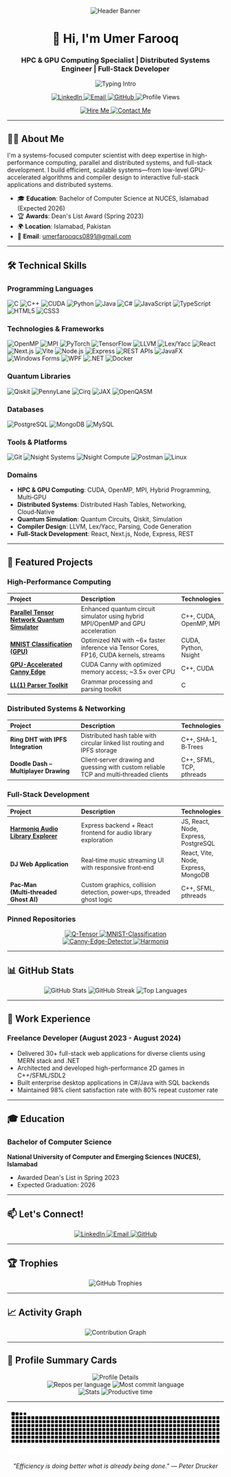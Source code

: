 <!-- Header Banner -->
<div align="center">
  <img src="https://capsule-render.vercel.app/api?type=waving&color=gradient&height=150&section=header&text=Umer%20Farooq&fontSize=50&fontAlignY=40&animation=fadeIn" alt="Header Banner" />
</div>

<!-- Introduction -->
<h1 align="center">👋 Hi, I'm Umer Farooq</h1>
<h3 align="center">HPC & GPU Computing Specialist | Distributed Systems Engineer | Full-Stack Developer</h3>

<p align="center">
  <img src="https://readme-typing-svg.demolab.com?font=Fira+Code&size=22&pause=1200&center=true&vCenter=true&width=800&lines=High-performance+computing+%26+GPU+optimization;Parallel+%26+distributed+systems;Compilers+%26+language+design;Interactive+full-stack+applications;Always+learning%2C+always+building" alt="Typing Intro" />
</p>

<p align="center">
  <a href="https://www.linkedin.com/in/umer-farooq-a0838a2a1/">
    <img src="https://img.shields.io/badge/LinkedIn-0077B5?style=for-the-badge&logo=linkedin&logoColor=white" alt="LinkedIn" />
  </a>
  <a href="mailto:umerfarooqcs0891@gmail.com">
    <img src="https://img.shields.io/badge/Email-D14836?style=for-the-badge&logo=gmail&logoColor=white" alt="Email" />
  </a>
  <a href="https://github.com/Umer-Farooq-CS">
    <img src="https://img.shields.io/badge/GitHub-100000?style=for-the-badge&logo=github&logoColor=white" alt="GitHub" />
  </a>
  <img src="https://komarev.com/ghpvc/?username=Umer-Farooq-CS&label=Profile%20Views&color=blue&style=for-the-badge" alt="Profile Views" />
</p>

<div align="center">
  <a href="mailto:umerfarooqcs0891@gmail.com">
    <img src="https://img.shields.io/badge/Hire%20Me-FF3E00?style=for-the-badge&logoColor=white" alt="Hire Me" />
  </a>
  <a href="mailto:umerfarooqcs0891@gmail.com">
    <img src="https://img.shields.io/badge/Contact%20Me-6C63FF?style=for-the-badge&logo=gmail&logoColor=white" alt="Contact Me" />
  </a>
</div>

---

## 🧑‍💻 About Me

I'm a systems-focused computer scientist with deep expertise in high-performance computing, parallel and distributed systems, and full-stack development. I build efficient, scalable systems—from low-level GPU-accelerated algorithms and compiler design to interactive full-stack applications and distributed systems.

- 🎓 **Education**: Bachelor of Computer Science at NUCES, Islamabad (Expected 2026)
- 🏆 **Awards**: Dean's List Award (Spring 2023)
- 🌍 **Location**: Islamabad, Pakistan
- 📧 **Email**: umerfarooqcs0891@gmail.com

---

## 🛠️ Technical Skills

### Programming Languages
![C](https://img.shields.io/badge/C-A8B9CC?style=for-the-badge&logo=c&logoColor=white)
![C++](https://img.shields.io/badge/C++-00599C?style=for-the-badge&logo=c%2B%2B&logoColor=white)
![CUDA](https://img.shields.io/badge/CUDA-76B900?style=for-the-badge&logo=nvidia&logoColor=white)
![Python](https://img.shields.io/badge/Python-3776AB?style=for-the-badge&logo=python&logoColor=white)
![Java](https://img.shields.io/badge/Java-007396?style=for-the-badge&logo=java&logoColor=white)
![C#](https://img.shields.io/badge/C%23-239120?style=for-the-badge&logo=c-sharp&logoColor=white)
![JavaScript](https://img.shields.io/badge/JavaScript-F7DF1E?style=for-the-badge&logo=javascript&logoColor=black)
![TypeScript](https://img.shields.io/badge/TypeScript-007ACC?style=for-the-badge&logo=typescript&logoColor=white)
![HTML5](https://img.shields.io/badge/HTML5-E34F26?style=for-the-badge&logo=html5&logoColor=white)
![CSS3](https://img.shields.io/badge/CSS3-1572B6?style=for-the-badge&logo=css3&logoColor=white)

### Technologies & Frameworks
![OpenMP](https://img.shields.io/badge/OpenMP-0096FF?style=for-the-badge)
![MPI](https://img.shields.io/badge/MPI-0077B5?style=for-the-badge)
![PyTorch](https://img.shields.io/badge/PyTorch-EE4C2C?style=for-the-badge&logo=pytorch&logoColor=white)
![TensorFlow](https://img.shields.io/badge/TensorFlow-FF6F00?style=for-the-badge&logo=tensorflow&logoColor=white)
![LLVM](https://img.shields.io/badge/LLVM-262D3A?style=for-the-badge&logo=llvm&logoColor=white)
![Lex/Yacc](https://img.shields.io/badge/Lex%2FYacc-000000?style=for-the-badge)
![React](https://img.shields.io/badge/React-61DAFB?style=for-the-badge&logo=react&logoColor=black)
![Next.js](https://img.shields.io/badge/Next.js-000000?style=for-the-badge&logo=nextdotjs&logoColor=white)
![Vite](https://img.shields.io/badge/Vite-646CFF?style=for-the-badge&logo=vite&logoColor=white)
![Node.js](https://img.shields.io/badge/Node.js-339933?style=for-the-badge&logo=node.js&logoColor=white)
![Express](https://img.shields.io/badge/Express-000000?style=for-the-badge&logo=express&logoColor=white)
![REST APIs](https://img.shields.io/badge/REST-005571?style=for-the-badge)
![JavaFX](https://img.shields.io/badge/JavaFX-FF7800?style=for-the-badge&logo=java&logoColor=white)
![Windows Forms](https://img.shields.io/badge/Windows%20Forms-0078D6?style=for-the-badge&logo=windows&logoColor=white)
![WPF](https://img.shields.io/badge/WPF-512BD4?style=for-the-badge&logo=dotnet&logoColor=white)
![.NET](https://img.shields.io/badge/.NET-512BD4?style=for-the-badge&logo=dotnet&logoColor=white)
![Docker](https://img.shields.io/badge/Docker-2496ED?style=for-the-badge&logo=docker&logoColor=white)

### Quantum Libraries
![Qiskit](https://img.shields.io/badge/Qiskit-6929C4?style=for-the-badge)
![PennyLane](https://img.shields.io/badge/PennyLane-0B3A2E?style=for-the-badge)
![Cirq](https://img.shields.io/badge/Cirq-4285F4?style=for-the-badge)
![JAX](https://img.shields.io/badge/JAX-0052CC?style=for-the-badge)
![OpenQASM](https://img.shields.io/badge/OpenQASM-000000?style=for-the-badge)

### Databases
![PostgreSQL](https://img.shields.io/badge/PostgreSQL-336791?style=for-the-badge&logo=postgresql&logoColor=white)
![MongoDB](https://img.shields.io/badge/MongoDB-47A248?style=for-the-badge&logo=mongodb&logoColor=white)
![MySQL](https://img.shields.io/badge/MySQL-4479A1?style=for-the-badge&logo=mysql&logoColor=white)

### Tools & Platforms
![Git](https://img.shields.io/badge/Git-F05032?style=for-the-badge&logo=git&logoColor=white)
![Nsight Systems](https://img.shields.io/badge/Nsight%20Systems-76B900?style=for-the-badge&logo=nvidia&logoColor=white)
![Nsight Compute](https://img.shields.io/badge/Nsight%20Compute-76B900?style=for-the-badge&logo=nvidia&logoColor=white)
![Postman](https://img.shields.io/badge/Postman-FF6C37?style=for-the-badge&logo=postman&logoColor=white)
![Linux](https://img.shields.io/badge/Linux-FCC624?style=for-the-badge&logo=linux&logoColor=black)

### Domains
- **HPC & GPU Computing**: CUDA, OpenMP, MPI, Hybrid Programming, Multi‑GPU
- **Distributed Systems**: Distributed Hash Tables, Networking, Cloud‑Native
- **Quantum Simulation**: Quantum Circuits, Qiskit, Simulation
- **Compiler Design**: LLVM, Lex/Yacc, Parsing, Code Generation
- **Full‑Stack Development**: React, Next.js, Node, Express, REST

---

## 🚀 Featured Projects

### High-Performance Computing
<table>
  <thead>
    <tr>
      <th align="left" width="33%">Project</th>
      <th align="left" width="47%">Description</th>
      <th align="left" width="20%">Technologies</th>
    </tr>
  </thead>
  <tbody>
    <tr>
      <td><a href="https://github.com/Umer-Farooq-CS/Q-Tensor"><strong>Parallel Tensor Network Quantum Simulator</strong></a></td>
      <td>Enhanced quantum circuit simulator using hybrid MPI/OpenMP and GPU acceleration</td>
      <td>C++, CUDA, OpenMP, MPI</td>
    </tr>
    <tr>
      <td><a href="https://github.com/Umer-Farooq-CS/MNIST-Classification"><strong>MNIST Classification (GPU)</strong></a></td>
      <td>Optimized NN with ~6× faster inference via Tensor Cores, FP16, CUDA kernels, streams</td>
      <td>CUDA, Python, Nsight</td>
    </tr>
    <tr>
      <td><a href="https://github.com/Umer-Farooq-CS/Canny-Edge-Detector"><strong>GPU-Accelerated Canny Edge</strong></a></td>
      <td>CUDA Canny with optimized memory access; ~3.5× over CPU</td>
      <td>C++, CUDA</td>
    </tr>
    <tr>
      <td><a href="https://github.com/Umer-Farooq-CS/LL1-Parser-Plus"><strong>LL(1) Parser Toolkit</strong></a></td>
      <td>Grammar processing and parsing toolkit</td>
      <td>C</td>
    </tr>
  </tbody>
  </table>

### Distributed Systems & Networking
<table>
  <thead>
    <tr>
      <th align="left" width="33%">Project</th>
      <th align="left" width="47%">Description</th>
      <th align="left" width="20%">Technologies</th>
    </tr>
  </thead>
  <tbody>
    <tr>
      <td><strong>Ring DHT with IPFS Integration</strong></td>
      <td>Distributed hash table with circular linked list routing and IPFS storage</td>
      <td>C++, SHA‑1, B‑Trees</td>
    </tr>
    <tr>
      <td><strong>Doodle Dash – Multiplayer Drawing</strong></td>
      <td>Client‑server drawing and guessing with custom reliable TCP and multi‑threaded clients</td>
      <td>C++, SFML, TCP, pthreads</td>
    </tr>
  </tbody>
</table>

### Full-Stack Development
<table>
  <thead>
    <tr>
      <th align="left" width="33%">Project</th>
      <th align="left" width="47%">Description</th>
      <th align="left" width="20%">Technologies</th>
    </tr>
  </thead>
  <tbody>
    <tr>
      <td><a href="https://github.com/Umer-Farooq-CS/Harmoniq"><strong>Harmoniq Audio Library Explorer</strong></a></td>
      <td>Express backend + React frontend for audio library exploration</td>
      <td>JS, React, Node, Express, PostgreSQL</td>
    </tr>
    <tr>
      <td><strong>DJ Web Application</strong></td>
      <td>Real‑time music streaming UI with responsive front‑end</td>
      <td>React, Vite, Node, Express, MongoDB</td>
    </tr>
    <tr>
      <td><strong>Pac‑Man (Multi‑threaded Ghost AI)</strong></td>
      <td>Custom graphics, collision detection, power‑ups, threaded ghost logic</td>
      <td>C++, SFML, pthreads</td>
    </tr>
  </tbody>
</table>

### Pinned Repositories

<div align="center">
  <a href="https://github.com/Umer-Farooq-CS/Q-Tensor">
    <img src="https://github-readme-stats.vercel.app/api/pin/?username=Umer-Farooq-CS&repo=Q-Tensor&theme=radical" alt="Q-Tensor" />
  </a>
  <a href="https://github.com/Umer-Farooq-CS/MNIST-Classification">
    <img src="https://github-readme-stats.vercel.app/api/pin/?username=Umer-Farooq-CS&repo=MNIST-Classification&theme=radical" alt="MNIST-Classification" />
  </a>
  <br/>
  <a href="https://github.com/Umer-Farooq-CS/Canny-Edge-Detector">
    <img src="https://github-readme-stats.vercel.app/api/pin/?username=Umer-Farooq-CS&repo=Canny-Edge-Detector&theme=radical" alt="Canny-Edge-Detector" />
  </a>
  <a href="https://github.com/Umer-Farooq-CS/Harmoniq">
    <img src="https://github-readme-stats.vercel.app/api/pin/?username=Umer-Farooq-CS&repo=Harmoniq&theme=radical" alt="Harmoniq" />
  </a>
</div>

---

## 📊 GitHub Stats

<div align="center">
  <img src="https://github-readme-stats.vercel.app/api?username=Umer-Farooq-CS&show_icons=true&theme=tokyonight" alt="GitHub Stats" height="165" />
  <img src="https://streak-stats.demolab.com?user=Umer-Farooq-CS&theme=tokyonight" alt="GitHub Streak" height="165" />
  <img src="https://github-readme-stats.vercel.app/api/top-langs/?username=Umer-Farooq-CS&layout=compact&theme=tokyonight" alt="Top Languages" height="165" />
</div>

---

## 💼 Work Experience

### Freelance Developer (August 2023 - August 2024)
- Delivered 30+ full-stack web applications for diverse clients using MERN stack and .NET
- Architected and developed high-performance 2D games in C++/SFML/SDL2
- Built enterprise desktop applications in C#/Java with SQL backends
- Maintained 98% client satisfaction rate with 80% repeat customer rate

---

## 🎓 Education

### Bachelor of Computer Science
**National University of Computer and Emerging Sciences (NUCES), Islamabad**  
- Awarded Dean's List in Spring 2023  
- Expected Graduation: 2026  

---

## 📫 Let's Connect!

<p align="center">
  <a href="https://www.linkedin.com/in/umer-farooq-a0838a2a1/">
    <img src="https://img.shields.io/badge/LinkedIn-0077B5?style=for-the-flat&logo=linkedin&logoColor=white" alt="LinkedIn" />
  </a>
  <a href="mailto:umerfarooqcs0891@gmail.com">
    <img src="https://img.shields.io/badge/Email-D14836?style=for-the-flat&logo=gmail&logoColor=white" alt="Email" />
  </a>
  <a href="https://github.com/Umer-Farooq-CS">
    <img src="https://img.shields.io/badge/GitHub-100000?style=for-the-flat&logo=github&logoColor=white" alt="GitHub" />
  </a>
</p>

---

## 🏆 Trophies

<p align="center">
  <img src="https://github-profile-trophy.vercel.app/?username=Umer-Farooq-CS&theme=onestar&no-frame=true&margin-w=10&margin-h=10" alt="GitHub Trophies" />
</p>

---

## 📈 Activity Graph

<p align="center">
  <img src="https://github-readme-activity-graph.vercel.app/graph?username=Umer-Farooq-CS&theme=tokyo-night&area=true&hide_border=true" alt="Contribution Graph" />
</p>

---

## 🪪 Profile Summary Cards

<div align="center">
  <img src="https://github-profile-summary-cards.vercel.app/api/cards/profile-details?username=Umer-Farooq-CS&theme=tokyonight" alt="Profile Details" />
  <br/>
  <img src="https://github-profile-summary-cards.vercel.app/api/cards/repos-per-language?username=Umer-Farooq-CS&theme=tokyonight" alt="Repos per language" />
  <img src="https://github-profile-summary-cards.vercel.app/api/cards/most-commit-language?username=Umer-Farooq-CS&theme=tokyonight" alt="Most commit language" />
  <br/>
  <img src="https://github-profile-summary-cards.vercel.app/api/cards/stats?username=Umer-Farooq-CS&theme=tokyonight" alt="Stats" />
  <img src="https://github-profile-summary-cards.vercel.app/api/cards/productive-time?username=Umer-Farooq-CS&theme=tokyonight&utcOffset=5" alt="Productive time" />
</div>

---

<div align="center">
  <img src="https://github.com/Umer-Farooq-CS/Umer-Farooq-CS/blob/output/github-contribution-grid-snake.svg" alt="Snake Animation" />
</div>

<p align="center">
  <i>"Efficiency is doing better what is already being done." — Peter Drucker</i>
</p>
